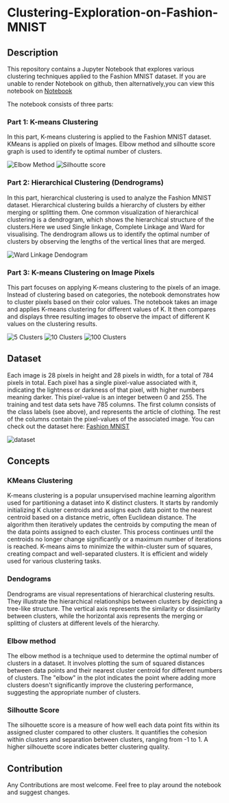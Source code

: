 # Clustering-Exploration-on-Fashion-MNIST

## Description

This repository contains a Jupyter Notebook that explores various clustering techniques applied to the Fashion MNIST dataset.
If you are unable to render Notebook on github, then alternatively,you can view this notebook on [Notebook](https://nbviewer.org/github/akash18tripathi/Clustering-Exploration-on-Fashion-MNIST/blob/main/Clustering%20Exploration.ipynb)

The notebook consists of three parts:

### Part 1: K-means Clustering

In this part, K-means clustering is applied to the Fashion MNIST dataset. KMeans is applied on pixels of Images. Elbow method and silhoutte score graph is used to identify te optimal number of clusters.

![Elbow Method](artifacts/elbow.png)
![Silhoutte score](artifacts/silhoutte.png)

### Part 2: Hierarchical Clustering (Dendrograms)

In this part, hierarchical clustering is used to analyze the Fashion MNIST dataset. Hierarchical clustering builds a hierarchy of clusters by either merging or splitting them. One common visualization of hierarchical clustering is a dendrogram, which shows the hierarchical structure of the clusters.Here we used Single linkage, Complete Linkage and Ward for visualising. The dendrogram allows us to identify the optimal number of clusters by observing the lengths of the vertical lines that are merged.

![Ward Linkage Dendogram](artifacts/dendogram.png)

### Part 3: K-means Clustering on Image Pixels

This part focuses on applying K-means clustering to the pixels of an image. Instead of clustering based on categories, the notebook demonstrates how to cluster pixels based on their color values. The notebook takes an image and applies K-means clustering for different values of K. It then compares and displays three resulting images to observe the impact of different K values on the clustering results.

![5 Clusters](artifacts/cluster-5.png)
![10 Clusters](artifacts/cluster-10.png)
![100 Clusters](artifacts/cluster-100.png)

## Dataset
Each image is 28 pixels in height and 28 pixels in width, for a total of 784 pixels in total. Each pixel has a single pixel-value associated with it, indicating the lightness or darkness of that pixel, with higher numbers meaning darker. This pixel-value is an integer between 0 and 255. The training and test data sets have 785 columns. The first column consists of the class labels (see above), and represents the article of clothing. The rest of the columns contain the pixel-values of the associated image. You can check out the dataset here: [Fashion MNIST](https://www.kaggle.com/datasets/zalando-research/fashionmnist)

![dataset](artifacts/dataset.png)

## Concepts

### KMeans Clustering
K-means clustering is a popular unsupervised machine learning algorithm used for partitioning a dataset into K distinct clusters. It starts by randomly initializing K cluster centroids and assigns each data point to the nearest centroid based on a distance metric, often Euclidean distance. The algorithm then iteratively updates the centroids by computing the mean of the data points assigned to each cluster. This process continues until the centroids no longer change significantly or a maximum number of iterations is reached. K-means aims to minimize the within-cluster sum of squares, creating compact and well-separated clusters. It is efficient and widely used for various clustering tasks.

### Dendograms
Dendrograms are visual representations of hierarchical clustering results. They illustrate the hierarchical relationships between clusters by depicting a tree-like structure. The vertical axis represents the similarity or dissimilarity between clusters, while the horizontal axis represents the merging or splitting of clusters at different levels of the hierarchy.

### Elbow method
The elbow method is a technique used to determine the optimal number of clusters in a dataset. It involves plotting the sum of squared distances between data points and their nearest cluster centroid for different numbers of clusters. The "elbow" in the plot indicates the point where adding more clusters doesn't significantly improve the clustering performance, suggesting the appropriate number of clusters.

### Silhoutte Score
The silhouette score is a measure of how well each data point fits within its assigned cluster compared to other clusters. It quantifies the cohesion within clusters and separation between clusters, ranging from -1 to 1. A higher silhouette score indicates better clustering quality.


## Contribution

Any Contributions are most welcome. Feel free to play around the notebook and suggest changes.


